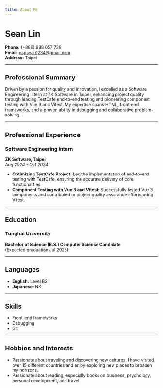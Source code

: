 ```yaml
---
title: About Me
---
```

# Sean Lin

**Phone:** (+886) 988 057 738  
**Email:** pspsean1234@gmail.com  
**Address:** Taipei

---

## Professional Summary
Driven by a passion for quality and innovation, I excelled as a Software Engineering Intern at ZK Software in Taipei, enhancing project quality through leading TestCafe end-to-end testing and pioneering component testing with Vue 3 and Vitest. My expertise spans HTML, front-end frameworks, and a proven ability in debugging and collaborative problem-solving.

---

## Professional Experience

### Software Engineering Intern
**ZK Software, Taipei**  
_Aug 2024 - Oct 2024_
- **Optimizing TestCafe Project:** Led the implementation of end-to-end testing with TestCafe, ensuring the accurate delivery of core functionalities.
- **Component Testing with Vue 3 and Vitest:** Successfully tested Vue 3 components and contributed to project quality assurance efforts using Vitest.

---

## Education

### Tunghai University
**Bachelor of Science (B.S.) Computer Science Candidate**  
(Expected graduation Jul 2025)

---

## Languages
- **English:** Level B2
- **Japanese:** N3

---

## Skills
- Front-end frameworks
- Debugging
- Git

---

## Hobbies and Interests
- Passionate about traveling and discovering new cultures. I have visited over 15 different countries and enjoy exploring new places to broaden my horizons.
- Passionate about reading, especially books on business, psychology, personal development, and travel.
